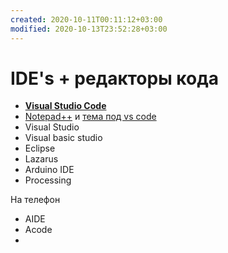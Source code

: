 ```yaml
---
created: 2020-10-11T00:11:12+03:00
modified: 2020-10-13T23:52:28+03:00
---
```


# IDE's + редакторы кода
- [**Visual Studio Code**](https://code.visualstudio.com/)
- [Notepad++](https://notepad-plus-plus.org/) и [тема под vs code](https://github.com/hellon8/VS2019-Dark-Npp)
- Visual Studio
- Visual basic studio
- Eclipse
- Lazarus
- Arduino IDE
- Processing

На телефон
- AIDE
- Acode
-
